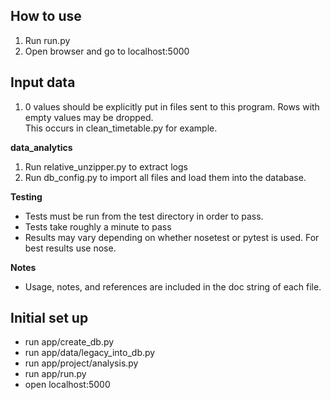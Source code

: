 ## How to use
1. Run run.py
2. Open browser and go to localhost:5000

## Input data  
1. 0 values should be explicitly put in files sent to this program. Rows with empty values may be dropped.  
  This occurs in clean_timetable.py for example.

**data_analytics**

1. Run relative_unzipper.py to extract logs
2. Run db_config.py to import all files and load them into the database.

**Testing**

* Tests must be run from the test directory in order to pass.
* Tests take roughly a minute to pass
* Results may vary depending on whether nosetest or pytest is used. For best results use nose.

**Notes**

* Usage, notes, and references are included in the doc string of each file.


## Initial set up
* run app/create_db.py
* run app/data/legacy_into_db.py
* run app/project/analysis.py
* run app/run.py
* open localhost:5000